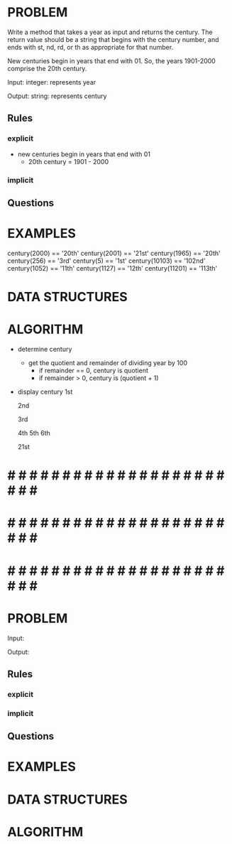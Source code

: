 # PROBLEM
Write a method that takes a year as input and returns the century. The return value should be a string that begins with the century number, and ends with st, nd, rd, or th as appropriate for that number.

New centuries begin in years that end with 01. So, the years 1901-2000 comprise the 20th century.

  Input: integer: represents year

  Output: string: represents century

  ## Rules
  ### explicit
  - new centuries begin in years that end with 01
    - 20th century = 1901 - 2000
  ### implicit


  ## Questions


# EXAMPLES
century(2000) == '20th'
century(2001) == '21st'
century(1965) == '20th'
century(256) == '3rd'
century(5) == '1st'
century(10103) == '102nd'
century(1052) == '11th'
century(1127) == '12th'
century(11201) == '113th'

# DATA STRUCTURES


# ALGORITHM
- determine century
  - get the quotient and remainder of dividing year by 100
    - if remainder == 0, century is quotient
    - if remainder > 0, century is (quotient + 1)
- display century
  1st

  2nd

  3rd
  
  4th
  5th
  6th

  21st


# # # # # # # # # # # # # # # # # # # # # # # # #
# # # # # # # # # # # # # # # # # # # # # # # # #
# # # # # # # # # # # # # # # # # # # # # # # # #

# PROBLEM


  Input: 

  Output:

  ## Rules
  ### explicit
  
  ### implicit


  ## Questions


# EXAMPLES


# DATA STRUCTURES


# ALGORITHM
